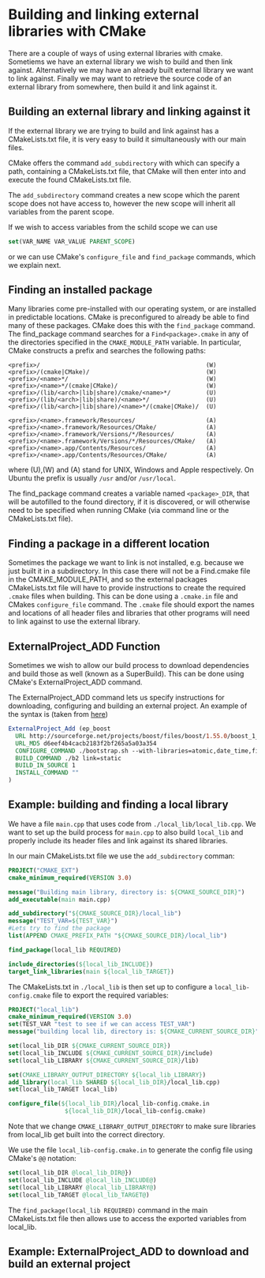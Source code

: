 # Building and linking external libraries with CMake

There are a couple of ways of using external libraries with cmake.
Sometiems we have an external library we wish to build and then link against.
Alternatively we may have an already built external library we want to link against.
Finally we may want to retrieve the source code of an external library from
somewhere, then build it and link against it.

## Building an external library and linking against it
If the external library we are trying to build and link against has a CMakeLists.txt
file, it is very easy to build it simultaneously with our main files.

CMake offers the command `add_subdirectory` with which can specify a path,
containing a CMakeLists.txt file, that CMake will then enter into and execute
the found CMakeLists.txt file.

The `add_subdirectory` command creates a new scope which the parent scope
does not have access to, however the new scope will inherit all variables
from the parent scope.

If we wish to access variables from the schild scope we can use
```cmake
set(VAR_NAME VAR_VALUE PARENT_SCOPE)
```
or we can use CMake's `configure_file` and `find_package` commands, which we
explain next.

## Finding an installed package

Many libraries come pre-installed with our operating system, or are installed
in predictable locations. CMake is preconfigured to already be able to find
many of these packages. CMake does this with the `find_package` command.
The find_package command searches for a `Find<package>.cmake` in any of the
directories specified in the `CMAKE_MODULE_PATH` variable. In particular,
CMake constructs a prefix and searches the following paths:
```
<prefix>/                                               (W)
<prefix>/(cmake|CMake)/                                 (W)
<prefix>/<name>*/                                       (W)
<prefix>/<name>*/(cmake|CMake)/                         (W)
<prefix>/(lib/<arch>|lib|share)/cmake/<name>*/          (U)
<prefix>/(lib/<arch>|lib|share)/<name>*/                (U)
<prefix>/(lib/<arch>|lib|share)/<name>*/(cmake|CMake)/  (U)

<prefix>/<name>.framework/Resources/                    (A)
<prefix>/<name>.framework/Resources/CMake/              (A)
<prefix>/<name>.framework/Versions/*/Resources/         (A)
<prefix>/<name>.framework/Versions/*/Resources/CMake/   (A)
<prefix>/<name>.app/Contents/Resources/                 (A)
<prefix>/<name>.app/Contents/Resources/CMake/           (A)
```
where (U),(W) and (A) stand for UNIX, Windows and Apple respectively.
On Ubuntu the prefix is usually `/usr` and/or `/usr/local`.

The find_package command creates a variable named `<package>_DIR`, that will
be autofilled to the found directory, if it is discovered, or will otherwise
need to be specified when running CMake (via command line or the CMakeLists.txt file).

## Finding a package in a different location

Sometimes the package we want to link is not installed, e.g. because we just built
it in a subdirectory. In this case there will not be a Find<package>.cmake file
in the CMAKE_MODULE_PATH, and so the external packages CMakeLists.txt file will
have to provide instructions to create the required `.cmake` files when building.
This can be done using a `.cmake.in` file and CMakes `configure_file` command.
The `.cmake` file should export the names and locations of all header files and
libraries that other programs will need to link against to use the external library.

## ExternalProject_ADD Function
Sometimes we wish to allow our build process to download dependencies and build
those as well (known as a SuperBuild). This can be done using CMake's ExternalProject_ADD
command.

The ExternalProject_ADD command lets us specify instructions for downloading,
configuring and building an external project. An example of the syntax is (taken from
  [here](https://github.com/Sarcasm/cmake-superbuild))
```cmake
ExternalProject_Add (ep_boost
  URL http://sourceforge.net/projects/boost/files/boost/1.55.0/boost_1_55_0.tar.bz2/download
  URL_MD5 d6eef4b4cacb2183f2bf265a5a03a354
  CONFIGURE_COMMAND ./bootstrap.sh --with-libraries=atomic,date_time,filesystem,program_options,system,thread
  BUILD_COMMAND ./b2 link=static
  BUILD_IN_SOURCE 1
  INSTALL_COMMAND ""
)
```
## Example: building and finding a local library

We have a file `main.cpp` that uses code from `./local_lib/local_lib.cpp`. We want
to set up the build process for `main.cpp` to also build `local_lib` and properly
include its header files and link against its shared libraries.

In our main CMakeLists.txt file we use the `add_subdirectory` comman:
```cmake
PROJECT("CMAKE_EXT")
cmake_minimum_required(VERSION 3.0)

message("Building main library, directory is: ${CMAKE_SOURCE_DIR}")
add_executable(main main.cpp)

add_subdirectory("${CMAKE_SOURCE_DIR}/local_lib")
message("TEST_VAR=${TEST_VAR}")
#Lets try to find the package
list(APPEND CMAKE_PREFIX_PATH "${CMAKE_SOURCE_DIR}/local_lib")

find_package(local_lib REQUIRED)

include_directories(${local_lib_INCLUDE})
target_link_libraries(main ${local_lib_TARGET})
```

The CMakeLists.txt in `./local_lib` is then set up to configure a `local_lib-config.cmake`
file to export the required variables:
```cmake
PROJECT("local_lib")
cmake_minimum_required(VERSION 3.0)
set(TEST_VAR "test to see if we can access TEST_VAR")
message("building local lib, directory is: ${CMAKE_CURRENT_SOURCE_DIR}")

set(local_lib_DIR ${CMAKE_CURRENT_SOURCE_DIR})
set(local_lib_INCLUDE ${CMAKE_CURRENT_SOURCE_DIR}/include)
set(local_lib_LIBRARY ${CMAKE_CURRENT_SOURCE_DIR}/lib)

set(CMAKE_LIBRARY_OUTPUT_DIRECTORY ${local_lib_LIBRARY})
add_library(local_lib SHARED ${local_lib_DIR}/local_lib.cpp)
set(local_lib_TARGET local_lib)

configure_file(${local_lib_DIR}/local_lib-config.cmake.in
                ${local_lib_DIR}/local_lib-config.cmake)

```
Note that we change `CMAKE_LIBRARY_OUTPUT_DIRECTORY` to make sure libraries
from local_lib get built into the correct directory.

We use the file `local_lib-config.cmake.in` to generate the config file using
CMake's `@@` notation:
```cmake
set(local_lib_DIR @local_lib_DIR@})
set(local_lib_INCLUDE @local_lib_INCLUDE@)
set(local_lib_LIBRARY @local_lib_LIBRARY@)
set(local_lib_TARGET @local_lib_TARGET@)
```

The `find_package(local_lib REQUIRED)` command in the main CMakeLists.txt file
then allows use to access the exported variables from local_lib.

## Example: ExternalProject_ADD to download and build an external project
